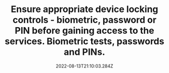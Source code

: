 ---
title: Ensure appropriate device locking controls - biometric, password or PIN before gaining access to the services. Biometric tests, passwords and PINs.
date: "2022-08-13T21:10:03.284Z"
description: ""
position: 1
section: "Secure configuration"
---